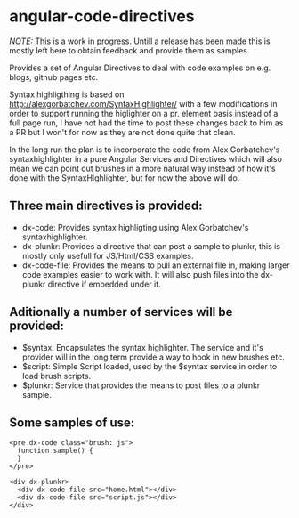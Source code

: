 angular-code-directives
=======================

*NOTE:* This is a work in progress. Untill a release has been made this is mostly left here to obtain feedback and provide them as samples.

Provides a set of Angular Directives to deal with code examples on e.g. blogs, github pages etc.

Syntax highligthing is based on http://alexgorbatchev.com/SyntaxHighlighter/ with a few modifications
in order to support running the higlighter on a pr. element basis instead of a full page run, I have not had
the time to post these changes back to him as a PR but I won't for now as they are not done quite that clean.

In the long run the plan is to incorporate the code from Alex Gorbatchev's syntaxhighlighter in a pure
Angular Services and Directives which will also mean we can point out brushes in a more natural way instead of how it's done with the SyntaxHighlighter, but for now the above will do.

## Three main directives is provided:

 - dx-code: Provides syntax highligting using Alex Gorbatchev's syntaxhighlighter.
 - dx-plunkr: Provides a directive that can post a sample to plunkr, this is mostly only usefull for JS/Html/CSS examples.
 - dx-code-file: Provides the means to pull an external file in, making larger code examples easier to work with. It will also push files into the dx-plunkr directive if embedded under it.

## Aditionally a number of services will be provided:

 - $syntax: Encapsulates the syntax highlighter. The service and it's provider will in the long term provide a way to hook in new brushes etc.
 - $script: Simple Script loaded, used by the $syntax service in order to load brush scripts.
 - $plunkr: Service that provides the means to post files to a plunkr sample.

## Some samples of use:

```
<pre dx-code class="brush: js">
  function sample() {
  }
</pre>
```

```
<div dx-plunkr>
  <div dx-code-file src="home.html"></div>
  <div dx-code-file src="script.js"></div>
</div>
```
